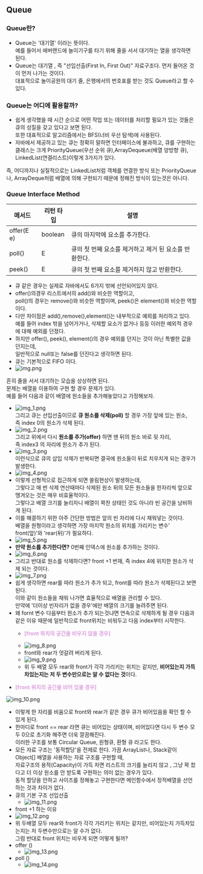 ## Queue

### Queue란?
- Queue는 '대기열' 이라는 뜻이다.  
예를 들어서 에버랜드에 놀이기구를 타기 위해 줄을 서서 대기하는 열을 생각하면 된다.  
- Queue는 대기열 , 즉 "선입선출(First In, First Out)" 자료구조다. 먼저 들어온 것이 먼저 나가는 것이다.  
대표적으로 놀이공원의 대기 줄, 은행에서의 번호표를 받는 것도 Queue라고 할 수 있다.

### Queue는 어디에 활용할까?
- 쉽게 생각했을 때 시간 순으로 어떤 작업 또는 데이터를 처리할 필요가 있는 것들은 큐의 성질을 갖고 있다고 보면 된다.  
 또한 대표적으로 알고리즘에서는 BFS(너비 우선 탐색)에 사용된다.
- 자바에서 제공하고 있는 큐는 정확히 말하면 인터페이스에 불과하고, 큐를 구현하는 클래스는 크게 PriorityQueue(우선 순위 큐),ArrayDequeue(배열 양방향 큐), LinkedList(연결리스트)이렇게 3가지가 있다.  
  
즉, 어디까지나 실질적으로는 LinkedList처럼 객체를 연결한 방식 또는 PriorityQueue나, ArrayDeque처럼 배열에 의해 구현되기 때문에 정해진 방식이 있는것은 아니다.  

### Queue Interface Method  

|메서드|리턴 타입|설명|
|----|----|----|
|offer(E e)| boolean| 큐의 마지막에 요소를 추가한다.|
|poll()|E|큐의 첫 번째 요소를 제거하고 제거 된 요소를 반환한다.|
|peek()|E|큐의 첫 번째 요소를 제거하지 않고 반환한다.|  
- 큐 같은 경우는 실제로 자바에서도 6가지 밖에 선언되어있지 않다.
- offer()의경우 리스트에서의 add()와 비슷한 역할이고,   
poll()의 경우는 remove()와 비슷한 역할이며, peek()은 element()와 비슷한 역할이다.  
- 다만 차이점은 add(),remove(),element()는 내부적으로 예외를 처리하고 있다.  
예를 들어 index 밖을 넘어가거나, 삭제할 요소가 없거나 등등 이러한 예외적 경우에 대해 예외를 던졌다.
- 하지만 offer(), peek(), element()의 경우 예외를 던지는 것이 아닌 특별한 값을 던지는데,  
일반적으로 null또는 false를 던진다고 생각하면 된다.
- 큐는 기본적으로 FIFO 이다.  
- ![img.png](IdeaProjects/algorithm/2주차/노상문/queue/img.png)  
  
흔히 줄을 서서 대기하는 모습을 상상하면 된다.  
문제는 배열을 이용하여 구현 할 경우 문제가 있다.  
예를 들어 다음과 같이 배열에 원소들을 추가해놓았다고 가정해보자.
- ![img_1.png](IdeaProjects/algorithm/2주차/노상문/queue/img_1.png)  
그리고 큐는 선입선출이므로 __큐 원소를 삭제(poll)__ 할 경우 가장 앞에 있는 원소,  
즉 index 0의 원소가 삭제 된다.  
- ![img_2.png](IdeaProjects/algorithm/2주차/노상문/queue/img_2.png)  
그리고 위에서 다시 __원소를 추가(offer)__ 하면 맨 뒤의 원소 바로 뒷 자리,  
즉 index3 의 자리에 원소가 추가 된다.
- ![img_3.png](IdeaProjects/algorithm/2주차/노상문/queue/img_3.png)  
이런식으로 큐의 삽입 삭제가 반복되면 결국에 원소들이 뒤로 치우치게 되는 경우가 발생한다.
- ![img_4.png](IdeaProjects/algorithm/2주차/노상문/queue/img_4.png)
- 이렇게 선형적으로 접근하게 되면 쏠림현상이 발생하는데,  
그렇다고 매 번 삭제 연산때마다 삭제된 원소 뒤의 모든 원소들을 한자리씩 앞으로 땡겨오는 것은 매우 비효율적이다.  
그렇다고 배열 크기를 늘리자니 배열이 꽉찬 상태인 것도 아니라 빈 공간을 낭비하게 된다.
- 이를 해결하기 위한 아주 간단한 방법은 앞의 빈 자리에 다시 채워넣는 것이다.  
배열을 원형이라고 생각하면 가장 마지막 원소의 위치를 가리키는 변수' front(앞)'와 'rear(뒤)'가 필요하다.  
- ![img_5.png](IdeaProjects/algorithm/2주차/노상문/queue/img_5.png)
- __만약 원소를 추가한다면?__  0번째 인덱스에 원소를 추가하는 것이다.
- ![img_6.png](IdeaProjects/algorithm/2주차/노상문/queue/img_6.png)
- 그리고 반대로 원소를 삭제하다면? front +1 번재, 즉 index 4에 위치한 원소가 삭제 되는 것이다.
- ![img_7.png](IdeaProjects/algorithm/2주차/노상문/queue/img_7.png)  
- 쉽게 생각하면 rear를 따라 원소가 추가 되고, front를 따라 원소가 삭제된다고 보면 된다.  
이와 같이 원소들을 채워 나가면 효율적으로 배열을 관리할 수 있다.  
만약에 '더이상 빈자리가 없을 경우'에만 배열의 크기를 늘려주면 된다.  
- 왜 fornt 변수 다음부터 원소가 추가 되는것냐면 연속으로 삭제하게 될 경우 다음과 같은 이유 때문에 일반적으로 front위치는 비워두고 다음 index부터 시작한다.
   - <P style="color: plum"><B>[front 위치의 공간을 비우지 않을 경우]</B></P>
   - ![img_8.png](IdeaProjects/algorithm/2주차/노상문/queue/img_8.png)
   - front와 rear가 엇갈려 버리게 된다.
   - ![img_9.png](IdeaProjects/algorithm/2주차/노상문/queue/img_9.png)
   - 위 두 배열 모두 rear와 front가 각각 가리키는 위치는 같지만, <b>비어있는지 가득차있는지는 저 두 변수만으로는 알 수 없다는 것</b>이다.
- <P style="color: plum"><B>[front 위치의 공간을 비어 있을 경우]</B></P>
![img_10.png](IdeaProjects/algorithm/2주차/노상문/queue/img_10.png)  
- 이렇게 한 자리를 비움으로 front와 rear가 같은 경우 큐가 비어있음을 확인 할 수 있게 된다.
- 한마디로 front == rear 라면 큐는 비어있는 상태이며, 비어있다면 다시 두 변수 모두 0으로 초기화 해주면 더욱 깔끔해진다.  
이러한 구조를 보통 Circular Queue, 원형큐, 환형 큐 라고도 한다.
- 모든 자료 구조는 '동적할당'을 전제로 한다.  가끔 ArrayList나, Stack같이 Object[] 배열을 사용하는 자료 구조를 구현할 때,  
자료구조의 용적(Capacity)이 가득 차면 리스트의 크기를 늘리지 않고 , 그냥 꽉 찼다고 더 이상 원소를 안 받도록 구현하는 의미 없는 경우가 있다.  
동적 할당을 안하고 사이즈를 정해놓고 구현한다면 메인함수에서 정적배열을 선언하는 것과 차이가 없다.
- 큐의 기본 구조 선입선출
  - ![img_11.png](IdeaProjects/algorithm/2주차/노상문/queue/img_11.png)
- front +1 하는 이유 
- ![img_12.png](IdeaProjects/algorithm/2주차/노상문/queue/img_12.png)  
- 위 두배열 모두 rear와 front가 각각 가리키는 위치는 같지만, 비어있는지 가득차있는지는 저 두변수만으로는 알 수가 없다.  
그럼 반대로 front 위치는 비우게 되면 어떻게 될까?
- offer ()
  - ![img_13.png](IdeaProjects/algorithm/2주차/노상문/queue/img_13.png)
- poll ()
  - ![img_14.png](IdeaProjects/algorithm/2주차/노상문/queue/img_14.png)